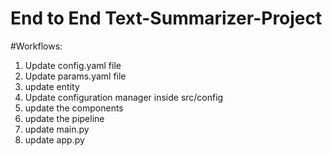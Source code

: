 # End to End Text-Summarizer-Project


#Workflows:
1. Update config.yaml file
2. Update params.yaml file
3. update entity
4. Update configuration manager inside src/config
5. update the components
6. update the pipeline
7. update main.py   
8. update app.py

